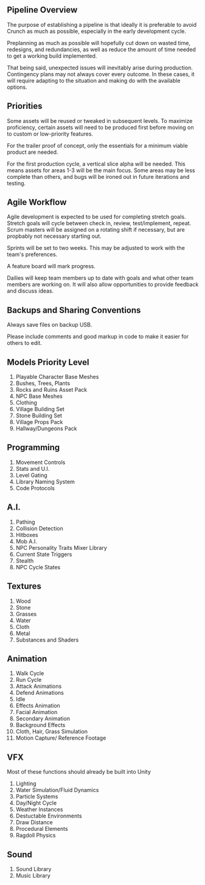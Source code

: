 ## Pipeline Overview

The purpose of establishing a pipeline is that ideally it is preferable to avoid Crunch as much as possible, especially in the early development cycle.

Preplanning as much as possible will hopefully cut down on wasted time, redesigns, and redundancies, as well as reduce the amount of time needed to get a working build implemented.

That being said, unexpected issues will inevitably arise during production.  Contingency plans may not always cover every outcome.  In these cases, it will require adapting to the situation and making do with the available options.

## Priorities

Some assets will be reused or tweaked in subsequent levels.  To maximize proficiency, certain assets will need to be produced first before moving on to custom or low-priority features.

For the trailer proof of concept, only the essentials for a minimum viable product are needed.

For the first production cycle, a vertical slice alpha will be needed. This means assets for areas 1-3 will be the main focus.  Some areas may be less complete than others, and bugs will be ironed out in future iterations and testing.

## Agile Workflow

Agile development is expected to be used for completing stretch goals.  Stretch goals will cycle between check in, review, test/implement, repeat.  Scrum masters will be assigned on a rotating shift if necessary, but are propbably not necessary starting out.

Sprints will be set to two weeks.  This may be adjusted to work with the team's preferences.

A feature board will mark progress.

Dailies will keep team members up to date with goals and what other team members are working on.  It will also allow opportunities to provide feedback and discuss ideas.

## Backups and Sharing Conventions
Always save files on backup USB.

Please include comments and good markup in code to make it easier for others to edit.

## Models Priority Level
1. Playable Character Base Meshes
2. Bushes, Trees, Plants
3. Rocks and Ruins Asset Pack
4. NPC Base Meshes
5. Clothing 
6. Village Building Set
7. Stone Building Set
8. Village Props Pack
7. Hallway/Dungeons Pack

## Programming
1. Movement Controls
2. Stats and U.I.
3. Level Gating
4. Library Naming System
5. Code Protocols

## A.I.
1. Pathing 
2. Collision Detection
3. Hitboxes
4. Mob A.I.
5. NPC Personality Traits Mixer Library
6. Current State Triggers
7. Stealth
8. NPC Cycle States

## Textures
1. Wood 
2. Stone
3. Grasses
4. Water
5. Cloth
6. Metal
7. Substances and Shaders

## Animation
1. Walk Cycle
2. Run Cycle
3. Attack Animations
4. Defend Animations
5. Idle
6. Effects Animation
7. Facial Animation
8. Secondary Animation
9. Background Effects
10. Cloth, Hair, Grass Simulation
11. Motion Capture/ Reference Footage

## VFX
Most of these functions should already be built into Unity
1. Lighting
2. Water Simulation/Fluid Dynamics
3. Particle Systems
4. Day/Night Cycle
5. Weather Instances
6. Destuctable Environments
7. Draw Distance
8. Procedural Elements
9. Ragdoll Physics

## Sound
1. Sound Library
2. Music Library
